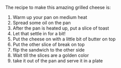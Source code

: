 The recipe to make this amazing grilled cheese is:
1. Warm up your pan on medium heat
2. Spread some oil on the pan
3. After the pan is heated up, put a slice of toast
4. Let that settle in for a bit!
5. Put the cheese on with a little bit of butter on top
6. Put the other slice of break on top
7. flip the sandwich to the other side
8. Wait till the slices are a golden color
9. take it out of the pan and serve it in a plate
